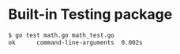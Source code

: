 # Built-in Testing package

```bash
$ go test math.go math_test.go
ok      command-line-arguments  0.002s
```
